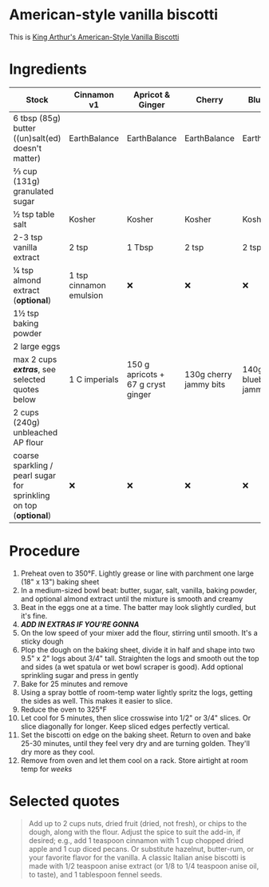 # American-style vanilla biscotti

This is [King Arthur's American-Style Vanilla Biscotti](https://www.kingarthurbaking.com/recipes/american-style-vanilla-biscotti-recipe)

# Ingredients
| Stock | Cinnamon v1 |  Apricot & Ginger | Cherry | Blueberry | Cinnamon v2 |
| ----- | ----------- | ----------------- | ------ | --------- | ----------- |
| 6 tbsp (85g) butter ((un)salt(ed) doesn't matter) | EarthBalance | EarthBalance | EarthBalance | EarthBalance | EarthBalance |
| ⅔ cup (131g) granulated sugar | | | | | |
| ½ tsp table salt | Kosher | Kosher | Kosher | Kosher | Kosher |
| 2-3 tsp vanilla extract | 2 tsp | 1 Tbsp | 2 tsp | 2 tsp | |
| ¼ tsp almond extract (**optional**) | 1 tsp cinnamon emulsion | ❌ | ❌ | ❌ | 2 tsp cinnamon emulsion |
| 1½ tsp baking powder | | | | | |
| 2 large eggs | | | | | |
| max 2 cups ***extras***, see selected quotes below | 1 C imperials | 150 g apricots + 67 g cryst ginger | 130g cherry jammy bits | 140g blueberry jammy bits | 140g sweet cinn bits |
| 2 cups (240g) unbleached AP flour | | | | | |
| coarse sparkling / pearl sugar for sprinkling on top (**optional**) | ❌ | ❌ | ❌ | ❌ | ❌ |

# Procedure
1. Preheat oven to 350°F. Lightly grease or line with parchment one large (18" x 13") baking sheet
2. In a medium-sized bowl beat: butter, sugar, salt, vanilla, baking powder, and optional almond extract until the mixture is smooth and creamy
3. Beat in the eggs one at a time. The batter may look slightly curdled, but it's fine.
4. ***ADD IN EXTRAS IF YOU'RE GONNA***
5. On the low speed of your mixer add the flour, stirring until smooth. It's a sticky dough
6. Plop the dough on the baking sheet, divide it in half and shape into two 9.5" x 2" logs about 3/4" tall. Straighten the logs and smooth out the top and sides (a wet spatula or wet bowl scraper is good). Add optional sprinkling sugar and press in gently
7. Bake for 25 minutes and remove
8. Using a spray bottle of room-temp water lightly spritz the logs, getting the sides as well. This makes it easier to slice.
9. Reduce the oven to 325°F
10. Let cool for 5 minutes, then slice crosswise into 1/2" or 3/4" slices. Or slice diagonally for longer. Keep sliced edges perfectly vertical.
11. Set the biscotti on edge on the baking sheet. Return to oven and bake 25-30 minutes, until they feel very dry and are turning golden. They'll dry more as they cool.
12. Remove from oven and let them cool on a rack. Store airtight at room temp for _weeks_

# Selected quotes

> Add up to 2 cups nuts, dried fruit (dried, not fresh), or chips to the dough, along with the flour. Adjust the spice to suit the add-in, if desired; e.g., add 1 teaspoon cinnamon with 1 cup chopped dried apple and 1 cup diced pecans. Or substitute hazelnut, butter-rum, or your favorite flavor for the vanilla. A classic Italian anise biscotti is made with 1/2 teaspoon anise extract (or 1/8 to 1/4 teaspoon anise oil, to taste), and 1 tablespoon fennel seeds.
